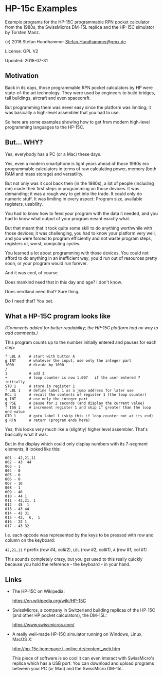 # HP-15c Examples

Example programs for the HP-15C programmable RPN pocket calculator from the
1980s, the SwissMicros DM-15L replica and the HP-15C simulator by Torsten Manz.

(c) 2018 Stefan Hundhammer <Stefan.Hundhammer@gmx.de>

License: GPL V2

Updated: 2018-07-31


## Motivation

Back in its days, those programmable RPN pocket calculators by HP were
state-of-the art technology. They were used by engineers to build bridges, tall
buildings, aircraft and even spacecraft.

But programming them was never easy since the platform was limiting; it was
basically a high-level assembler that you had to use.

So here are some examples showing how to get from modern high-level programming
languages to the HP-15C.


## But... WHY?

Yes, everybody has a PC (or a Mac) these days.

Yes, even a modern smartphone is light years ahead of those 1980s era
programmable calculators in terms of raw calculating power, memory (both RAM
and mass storage) and versatility.

But not only was it cool back then (in the 1980s), a lot of people (including
me) made their first steps in programming on those devices. It was demanding;
it was a rough way to get into the trade. It could only do numeric stuff. It
was limiting in every aspect: Program size, available registers, usability.

You had to know how to feed your program with the data it needed, and you had
to know what output of your program meant exactly what.

But that meant that it took quite some skill to do anything worthwhile with
those devices; it was challenging, you had to know your platform very well, and
you were forced to program efficiently and not waste program steps, registers
or, worst, computing cycles.

You learned a lot about programming with those devices. You could not afford to
do anything in an inefficient way; you'd run out of resources pretty soon, or
your program would run forever.

And it was cool, of course.

Does mankind need that in this day and age? I don't know.

Does nerdkind need that? Sure thing.

Do I need that? You bet.


## What a HP-15C program looks like

_(Comments added for better readability; the HP-15C platform had no way to add
comments.)_

This program counts up to the number initially entered and pauses for each step:

```
f LBL A    # start with button A
g INT      # whatever the input, use only the integer part
1000       # divide by 1000
/
1          # add 1
+          # loop counter is now 1.007   if the user entered 7 initially
STO 1      # store in register 1
f LBL 1    # define label 1 as a jump address for later use
RCL 1      # recall the contents of register 1 (the loop counter)
g INT      # use only the integer part
g PSE      # pause for 2 seconds (and display the current value)
f ISG 1    # increment register 1 and skip if greater than the loop end value
GTO 1      # goto label 1 (skip this if loop counter not at its end)
g RTN      # return (program ends here)
```

Yes, this looks very much like a (slightly) higher level assembler. That's
basically what it was.

But in the display which could only display numbers with its 7-segment
elements, it looked like this:

```
001 - 42,21,11
002 - 43  44
003 - 1
004 - 0
005 - 0
006 - 0
007 - 10
008 - 1
009 - 40
010 - 44 1
011 - 42,21, 1
012 - 45  1
013 - 43 44
014 - 42 31
015 - 42,  6,  1
016 - 22 1
017 - 43 32
```

I.e. each opcode was represented by the keys to be pressed with row and column
on the keyboard:

`42,21,11` `f` prefix (row #4, col#2), `LBL` (row #2, col#1), `A` (row #1, col
#1)

This sounds completely crazy, but you get used to this really quickly because
you hold the reference - the keyboard - in your hand.


## Links

- The HP-15C on Wikipedia:

  https://en.wikipedia.org/wiki/HP-15C

- SwissMicros, a company in Switzerland building replicas of the HP-15C (and
other HP pocket calculators), the DM-15L:

  https://www.swissmicros.com/

- A really well-made HP-15C simulator running on Windows, Linux, MacOS X:

  http://hp-15c.homepage.t-online.de/content_web.htm

  This piece of software is so cool it can even interact with SwissMicro's
replica which has a USB port: You can download and upload programs between your
PC (or Mac) and the SwissMicro DM-15L.

